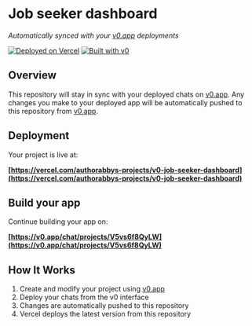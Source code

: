 # Job seeker dashboard

*Automatically synced with your [v0.app](https://v0.app) deployments*

[![Deployed on Vercel](https://img.shields.io/badge/Deployed%20on-Vercel-black?style=for-the-badge&logo=vercel)](https://vercel.com/authorabbys-projects/v0-job-seeker-dashboard)
[![Built with v0](https://img.shields.io/badge/Built%20with-v0.app-black?style=for-the-badge)](https://v0.app/chat/projects/V5vs6f8QyLW)

## Overview

This repository will stay in sync with your deployed chats on [v0.app](https://v0.app).
Any changes you make to your deployed app will be automatically pushed to this repository from [v0.app](https://v0.app).

## Deployment

Your project is live at:

**[https://vercel.com/authorabbys-projects/v0-job-seeker-dashboard](https://vercel.com/authorabbys-projects/v0-job-seeker-dashboard)**

## Build your app

Continue building your app on:

**[https://v0.app/chat/projects/V5vs6f8QyLW](https://v0.app/chat/projects/V5vs6f8QyLW)**

## How It Works

1. Create and modify your project using [v0.app](https://v0.app)
2. Deploy your chats from the v0 interface
3. Changes are automatically pushed to this repository
4. Vercel deploys the latest version from this repository